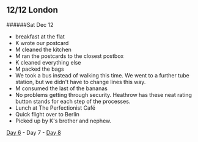 12/12 London
------------
######Sat Dec 12

- breakfast at the flat
- K wrote our postcard
- M cleaned the kitchen
- M ran the postcards to the closest postbox
- K cleaned everything else
- M packed the bags
- We took a bus instead of walking this time. We went to a further tube station, but we didn't have to change lines this way. 
- M consumed the last of the bananas
- No problems getting through security. Heathrow has these neat rating button stands for each step of the processes.
- Lunch at The Perfectionist Café
- Quick flight over to Berlin
- Picked up by K's brother and nephew. 


[Day 6](12-11-London.md) - Day 7 - [Day 8](12-13-Berlin.md)